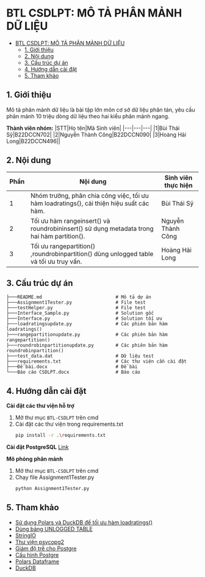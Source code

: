 # BTL CSDLPT: MÔ TẢ PHÂN MẢNH DỮ LIỆU

- [BTL CSDLPT: MÔ TẢ PHÂN MẢNH DỮ LIỆU](#btl-csdlpt-mô-tả-phân-mảnh-dữ-liệu)
  - [1. Giới thiệu](#1-giới-thiệu)
  - [2. Nội dung](#2-nội-dung)
  - [3. Cấu trúc dự án](#3-cấu-trúc-dự-án)
  - [4. Hướng dẫn cài đặt](#4-hướng-dẫn-cài-đặt)
  - [5. Tham khảo](#5-tham-khảo)

## 1. Giới thiệu
Mô tả phân mảnh dữ liệu là bài tập lớn môn cơ sở dữ liệu phân tán, yêu cầu phân mảnh 10 triệu dòng dữ liệu theo hai kiểu phân mảnh ngang.

**Thành viên nhóm:**
|STT|Họ tên|Mã Sinh viên|
|---|---|---|
|1|Bùi Thái Sỹ|B22DCCN702|
|2|Nguyễn Thành Công|B22DCCN090|
|3|Hoàng Hải Long|B22DCCN496||

## 2. Nội dung

|Phần|Nội dung|Sinh viên thực hiện|
|---|---|---|
|1|Nhóm trưởng, phân chia công việc, tối ưu hàm loadratings(), cải thiện hiệu suất các hàm.|Bùi Thái Sỹ|
|2|Tối ưu hàm rangeinsert() và roundrobininsert() sử dụng metadata trong hai hàm partition().|Nguyễn Thành Công|
|3|Tối ưu rangepartition() ,roundrobinpartition() dùng unlogged table và tối ưu truy vấn.|Hoàng Hải Long|

## 3. Cấu trúc dự án
```plain text
├───README.md                           # Mô tả dự án
├───Assignment1Tester.py                # File test
├───testHelper.py                       # File test
├───Interface_Sample.py                 # Solution gốc
├───Interface.py                        # Solution tối ưu
├───loadratingsupdate.py                # Các phiên bản hàm loadratings()
├───rangepartitionupdate.py             # Các phiên bản hàm rangepartition()
├───roundrobinpartitionupdate.py        # Các phiên bản hàm roundrobinpartition()
├───test_data.dat                       # Dữ liệu test
├───requirements.txt                    # Các thư viện cần cài đặt
├───Đề bài.docx                         # Đề bài
└───Báo cáo CSDLPT.docx                 # Báo cáo
```

## 4. Hướng dẫn cài đặt

**Cài đặt các thư viện hỗ trợ**
1. Mở thư mục `BTL-CSDLPT` trên cmd
2. Cài đặt các thư viện trong requirements.txt
    ```bash
    pip install -r .\requirements.txt 
    ```

**Cài đặt PostgreSQL**
[Link](https://www.postgresql.org/download/windows/)

**Mô phỏng phân mảnh**
1. Mở thư mục `BTL-CSDLPT` trên cmd
2. Chạy file Assignment1Tester.py
    ```bash
    python Assignment1Tester.py
    ```

## 5. Tham khảo
* [Sử dụng Polars và DuckDB để tối ưu hàm loadratings()](https://www.youtube.com/watchv=utTaPW32gKY)
* [Dùng bảng UNLOGGED TABLE](https://www.postgresql.org/docs/current/sql-createtable.html)
* [StringIO](https://www.geeksforgeeks.org/stringio-module-in-python/) 
* [Thư viện psycopg2](https://www.psycopg.org/docs/)
* [Giảm độ trễ cho Postgre](https://www.postgresql.org/docs/current/wal-async-commit.html)
* [Cấu hình Postgre](https://dangxuanduy.com/database/cac-tham-so-cau-hinh-memory-trong-postgresql/)
* [Polars Dataframe](https://docs.pola.rs/api/python/stable/reference/dataframe/index.html)
* [DuckDB](https://duckdb.org/docs/stable/clients/python/dbapi.html) 